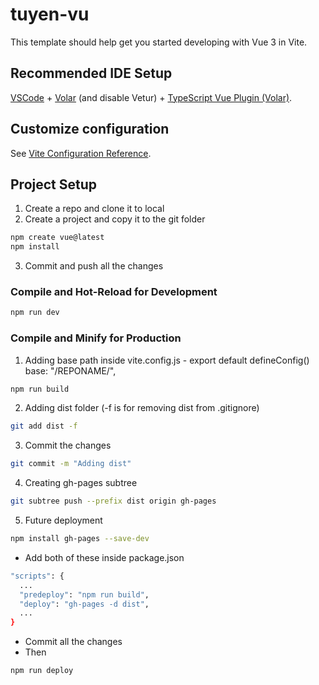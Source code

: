 # tuyen-vu

This template should help get you started developing with Vue 3 in Vite.

## Recommended IDE Setup

[VSCode](https://code.visualstudio.com/) + [Volar](https://marketplace.visualstudio.com/items?itemName=Vue.volar) (and disable Vetur) + [TypeScript Vue Plugin (Volar)](https://marketplace.visualstudio.com/items?itemName=Vue.vscode-typescript-vue-plugin).

## Customize configuration

See [Vite Configuration Reference](https://vitejs.dev/config/).

## Project Setup
1. Create a repo and clone it to local
2. Create a project and copy it to the git folder
   
```sh
npm create vue@latest
npm install
```
3. Commit and push all the changes
   
### Compile and Hot-Reload for Development

```sh
npm run dev
```

### Compile and Minify for Production
1. Adding base path inside vite.config.js - export default defineConfig()
   base: "/REPONAME/",
```sh
npm run build
```
2. Adding dist folder (-f is for removing dist from .gitignore)
```sh
git add dist -f
```
3. Commit the changes
```sh
git commit -m "Adding dist"
```
4. Creating gh-pages subtree
```sh
git subtree push --prefix dist origin gh-pages
```
5. Future deployment
```sh
npm install gh-pages --save-dev
```
- Add both of these inside package.json
```sh
"scripts": {
  ...
  "predeploy": "npm run build",
  "deploy": "gh-pages -d dist",
  ...
}
```
- Commit all the changes
- Then
```sh
npm run deploy
```
